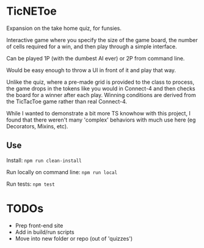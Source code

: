 # TicNEToe

Expansion on the take home quiz, for funsies.

Interactive game where you specify the size of the game board, the number of 
cells required for a win, and then play through a simple interface.

Can be played 1P (with the dumbest AI ever) or 2P from command line.

Would be easy enough to throw a UI in front of it and play that way.

Unlike the quiz, where a pre-made grid is provided to the class to process, 
the game drops in the tokens like you would in Connect-4 and then checks
the board for a winner after each play.  Winning conditions are derived
from the TicTacToe game rather than real Connect-4.

While I wanted to demonstrate a bit more TS knowhow with this project, I found that
there weren't many 'complex' behaviors with much use here (eg Decorators, Mixins, etc).

## Use

Install:
`npm run clean-install`

Run locally on command line:
`npm run local`

Run tests:
`npm test`

# TODOs
- Prep front-end site
- Add in build/run scripts
- Move into new folder or repo (out of 'quizzes')